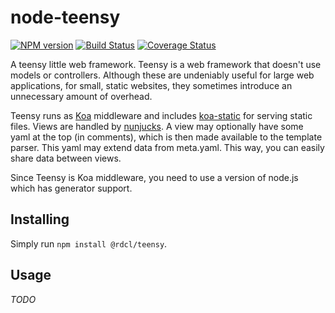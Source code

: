 # node-teensy

[![NPM version][npm-image]][npm-url]
[![Build Status][travis-image]][travis-url]
[![Coverage Status][coveralls-image]][coveralls-url]

A teensy little web framework. Teensy is a web framework that doesn't use models or controllers. Although these are undeniably useful for large web applications, for small, static websites, they sometimes introduce an unnecessary amount of overhead.

Teensy runs as [Koa](https://github.com/koajs/koa) middleware and includes [koa-static](https://github.com/koajs/static) for serving static files. Views are handled by [nunjucks](https://github.com/mozilla/nunjucks). A view may optionally have some yaml at the top (in comments), which is then made available to the template parser. This yaml may extend data from meta.yaml. This way, you can easily share data between views.

Since Teensy is Koa middleware, you need to use a version of node.js which has generator support.

## Installing
Simply run `npm install @rdcl/teensy`.

## Usage
*TODO*


[npm-image]: https://img.shields.io/npm/v/@rdcl/teensy.svg?style=flat-square
[npm-url]: https://www.npmjs.com/package/@rdcl/teensy
[travis-image]: https://img.shields.io/travis/rudiculous/node-teensy/master.svg?style=flat-square
[travis-url]: https://travis-ci.org/rudiculous/node-teensy
[coveralls-image]: https://img.shields.io/coveralls/rudiculous/node-teensy/master.svg?style=flat-square
[coveralls-url]: https://coveralls.io/github/rudiculous/node-teensy?branch=master
